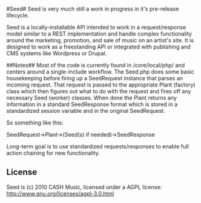 #Seed#
Seed is very much still a work in progress in it's pre-release lifecycle.  
  
Seed is a locally-installable API intended to work in a request/response model 
similar to a REST implementation and handle complex functionality around the
marketing, promotion, and sale of music on an artist's site. It is designed to
work as a freestanding API or integrated with publishing and CMS systems like
Wordpress or Drupal.
  
  
##Notes##
Most of the code is currently found in /core/local/php/ and centers around a
single-include workflow. The Seed.php does some basic housekeeping before 
firing up a SeedRequest instance that parses an incoming request. That request
is passed to the appropriate Plant (factory) class which then figures out what 
to do with the request and fires off any necessary Seed (worker) classes. When
done the Plant returns any information in a standard SeedResponse format which
is stored in a standardized session variable and in the original SeedRequest.

So something like this:

SeedRequest->Plant->(Seed(s) if needed)->SeedResponse

Long-term goal is to use standardized requests/responses to enable full action
chaining for new functionality.

  
License
-------
Seed is (c) 2010 CASH Music, licensed under a AGPL license: 
<http://www.gnu.org/licenses/agpl-3.0.html>
